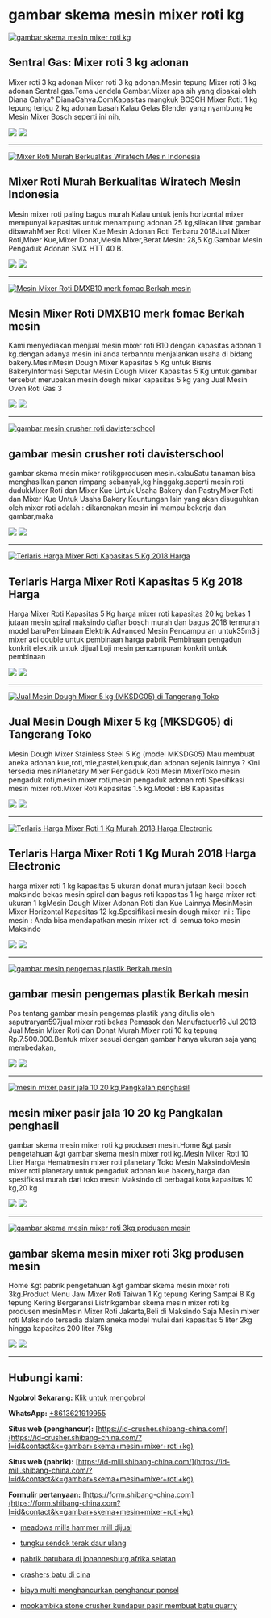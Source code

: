 # gambar skema mesin mixer roti kg

<a href="https://swt.shibang-china.com/?l=id&img&k=gambar+skema+mesin+mixer+roti+kg" target="_blank">![gambar skema mesin mixer roti kg](http://static.shibang-china.com/all-800x300/267.jpg)</a>

## Sentral Gas: Mixer roti 3 kg adonan
Mixer roti 3 kg adonan Mixer roti 3 kg adonan.Mesin tepung Mixer roti 3 kg adonan Sentral gas.Tema Jendela Gambar.Mixer apa sih yang dipakai oleh Diana Cahya? DianaCahya.ComKapasitas mangkuk BOSCH Mixer Roti: 1 kg tepung terigu 2 kg adonan basah Kalau Gelas Blender yang nyambung ke Mesin Mixer Bosch seperti ini nih,


<a href="https://whatsapp.shibangsoft.com/WhatsApp.php" target="_blank" title="WhatsApp">![](http://static.shibang-china.com/icon/whatsapp.png)</a> <a href="https://swt.shibang-china.com/?l=id&icon&k=gambar+skema+mesin+mixer+roti+kg" target="_blank">![](http://static.shibang-china.com/icon/chat-id.png)</a>

---

<a href="https://swt.shibang-china.com/?l=id&img&k=gambar+skema+mesin+mixer+roti+kg" target="_blank">![Mixer Roti Murah Berkualitas Wiratech Mesin Indonesia](http://static.shibang-china.com/all-800x300/1367.jpg)</a>

## Mixer Roti Murah Berkualitas Wiratech Mesin Indonesia
Mesin mixer roti paling bagus murah Kalau untuk jenis horizontal mixer mempunyai kapasitas untuk menampung adonan 25 kg,silakan lihat gambar dibawahMixer Roti Mixer Kue Mesin Adonan Roti Terbaru 2018Jual Mixer Roti,Mixer Kue,Mixer Donat,Mesin Mixer,Berat Mesin: 28,5 Kg.Gambar Mesin Pengaduk Adonan SMX HTT 40 B.


<a href="https://whatsapp.shibangsoft.com/WhatsApp.php" target="_blank" title="WhatsApp">![](http://static.shibang-china.com/icon/whatsapp.png)</a> <a href="https://swt.shibang-china.com/?l=id&icon&k=gambar+skema+mesin+mixer+roti+kg" target="_blank">![](http://static.shibang-china.com/icon/chat-id.png)</a>

---

<a href="https://swt.shibang-china.com/?l=id&img&k=gambar+skema+mesin+mixer+roti+kg" target="_blank">![Mesin Mixer Roti DMXB10 merk fomac Berkah mesin](http://static.shibang-china.com/all-800x300/873.jpg)</a>

## Mesin Mixer Roti DMXB10 merk fomac Berkah mesin
Kami menyediakan menjual mesin mixer roti B10 dengan kapasitas adonan 1 kg.dengan adanya mesin ini anda terbanntu menjalankan usaha di bidang bakery.MesinMesin Dough Mixer Kapasitas 5 Kg untuk Bisnis BakeryInformasi Seputar Mesin Dough Mixer Kapasitas 5 Kg untuk gambar tersebut merupakan mesin dough mixer kapasitas 5 kg yang Jual Mesin Oven Roti Gas 3


<a href="https://whatsapp.shibangsoft.com/WhatsApp.php" target="_blank" title="WhatsApp">![](http://static.shibang-china.com/icon/whatsapp.png)</a> <a href="https://swt.shibang-china.com/?l=id&icon&k=gambar+skema+mesin+mixer+roti+kg" target="_blank">![](http://static.shibang-china.com/icon/chat-id.png)</a>

---

<a href="https://swt.shibang-china.com/?l=id&img&k=gambar+skema+mesin+mixer+roti+kg" target="_blank">![gambar mesin crusher roti davisterschool](http://static.shibang-china.com/all-800x300/1323.jpg)</a>

## gambar mesin crusher roti davisterschool
gambar skema mesin mixer rotikgprodusen mesin.kalauSatu tanaman bisa menghasilkan panen rimpang sebanyak,kg hinggakg.seperti mesin roti dudukMixer Roti dan Mixer Kue Untuk Usaha Bakery dan PastryMixer Roti dan Mixer Kue Untuk Usaha Bakery Keuntungan lain yang akan disuguhkan oleh mixer roti adalah : dikarenakan mesin ini mampu bekerja dan gambar,maka


<a href="https://whatsapp.shibangsoft.com/WhatsApp.php" target="_blank" title="WhatsApp">![](http://static.shibang-china.com/icon/whatsapp.png)</a> <a href="https://swt.shibang-china.com/?l=id&icon&k=gambar+skema+mesin+mixer+roti+kg" target="_blank">![](http://static.shibang-china.com/icon/chat-id.png)</a>

---

<a href="https://swt.shibang-china.com/?l=id&img&k=gambar+skema+mesin+mixer+roti+kg" target="_blank">![Terlaris Harga Mixer Roti Kapasitas 5 Kg 2018 Harga](http://static.shibang-china.com/all-800x300/419.jpg)</a>

## Terlaris Harga Mixer Roti Kapasitas 5 Kg 2018 Harga
Harga Mixer Roti Kapasitas 5 Kg harga mixer roti kapasitas 20 kg bekas 1 jutaan mesin spiral maksindo daftar bosch murah dan bagus 2018 termurah model baruPembinaan Elektrik Advanced Mesin Pencampuran untuk35m3 j mixer aci double untuk pembinaan harga pabrik Pembinaan pengadun konkrit elektrik untuk dijual Loji mesin pencampuran konkrit untuk pembinaan


<a href="https://whatsapp.shibangsoft.com/WhatsApp.php" target="_blank" title="WhatsApp">![](http://static.shibang-china.com/icon/whatsapp.png)</a> <a href="https://swt.shibang-china.com/?l=id&icon&k=gambar+skema+mesin+mixer+roti+kg" target="_blank">![](http://static.shibang-china.com/icon/chat-id.png)</a>

---

<a href="https://swt.shibang-china.com/?l=id&img&k=gambar+skema+mesin+mixer+roti+kg" target="_blank">![Jual Mesin Dough Mixer 5 kg (MKSDG05) di Tangerang Toko](http://static.shibang-china.com/all-800x300/436.jpg)</a>

## Jual Mesin Dough Mixer 5 kg (MKSDG05) di Tangerang Toko
Mesin Dough Mixer Stainless Steel 5 Kg (model MKSDG05) Mau membuat aneka adonan kue,roti,mie,pastel,kerupuk,dan adonan sejenis lainnya ? Kini tersedia mesinPlanetary Mixer Pengaduk Roti Mesin MixerToko mesin pengaduk roti,mesin mixer roti,mesin pengaduk adonan roti Spesifikasi mesin mixer roti.Mixer Roti Kapasitas 1.5 kg.Model : B8 Kapasitas


<a href="https://whatsapp.shibangsoft.com/WhatsApp.php" target="_blank" title="WhatsApp">![](http://static.shibang-china.com/icon/whatsapp.png)</a> <a href="https://swt.shibang-china.com/?l=id&icon&k=gambar+skema+mesin+mixer+roti+kg" target="_blank">![](http://static.shibang-china.com/icon/chat-id.png)</a>

---

<a href="https://swt.shibang-china.com/?l=id&img&k=gambar+skema+mesin+mixer+roti+kg" target="_blank">![Terlaris Harga Mixer Roti 1 Kg Murah 2018 Harga Electronic](http://static.shibang-china.com/all-800x300/392.jpg)</a>

## Terlaris Harga Mixer Roti 1 Kg Murah 2018 Harga Electronic
harga mixer roti 1 kg kapasitas 5 ukuran donat murah jutaan kecil bosch maksindo bekas mesin spiral dan bagus roti kapasitas 1 kg harga mixer roti ukuran 1 kgMesin Dough Mixer Adonan Roti dan Kue Lainnya MesinMesin Mixer Horizontal Kapasitas 12 kg.Spesifikasi mesin dough mixer ini : Tipe mesin : Anda bisa mendapatkan mesin mixer roti di semua toko mesin Maksindo


<a href="https://whatsapp.shibangsoft.com/WhatsApp.php" target="_blank" title="WhatsApp">![](http://static.shibang-china.com/icon/whatsapp.png)</a> <a href="https://swt.shibang-china.com/?l=id&icon&k=gambar+skema+mesin+mixer+roti+kg" target="_blank">![](http://static.shibang-china.com/icon/chat-id.png)</a>

---

<a href="https://swt.shibang-china.com/?l=id&img&k=gambar+skema+mesin+mixer+roti+kg" target="_blank">![gambar mesin pengemas plastik Berkah mesin](http://static.shibang-china.com/all-800x300/693.jpg)</a>

## gambar mesin pengemas plastik Berkah mesin
Pos tentang gambar mesin pengemas plastik yang ditulis oleh saputraryan597jual mixer roti bekas Pemasok dan Manufactuer16 Jul 2013 Jual Mesin Mixer Roti dan Donat Murah.Mixer roti 10 kg tepung Rp.7.500.000.Bentuk mixer sesuai dengan gambar hanya ukuran saja yang membedakan,


<a href="https://whatsapp.shibangsoft.com/WhatsApp.php" target="_blank" title="WhatsApp">![](http://static.shibang-china.com/icon/whatsapp.png)</a> <a href="https://swt.shibang-china.com/?l=id&icon&k=gambar+skema+mesin+mixer+roti+kg" target="_blank">![](http://static.shibang-china.com/icon/chat-id.png)</a>

---

<a href="https://swt.shibang-china.com/?l=id&img&k=gambar+skema+mesin+mixer+roti+kg" target="_blank">![mesin mixer pasir jala 10 20 kg Pangkalan penghasil](http://static.shibang-china.com/all-800x300/1443.jpg)</a>

## mesin mixer pasir jala 10 20 kg Pangkalan penghasil
gambar skema mesin mixer roti kg produsen mesin.Home &gt pasir pengetahuan &gt gambar skema mesin mixer roti kg.Mesin Mixer Roti 10 Liter Harga Hematmesin mixer roti planetary Toko Mesin MaksindoMesin mixer roti planetary untuk pengaduk adonan kue bakery,harga dan spesifikasi murah dari toko mesin Maksindo di berbagai kota,kapasitas 10 kg,20 kg


<a href="https://whatsapp.shibangsoft.com/WhatsApp.php" target="_blank" title="WhatsApp">![](http://static.shibang-china.com/icon/whatsapp.png)</a> <a href="https://swt.shibang-china.com/?l=id&icon&k=gambar+skema+mesin+mixer+roti+kg" target="_blank">![](http://static.shibang-china.com/icon/chat-id.png)</a>

---

<a href="https://swt.shibang-china.com/?l=id&img&k=gambar+skema+mesin+mixer+roti+kg" target="_blank">![gambar skema mesin mixer roti 3kg produsen mesin](http://static.shibang-china.com/all-800x300/867.jpg)</a>

## gambar skema mesin mixer roti 3kg produsen mesin
Home &gt pabrik pengetahuan &gt gambar skema mesin mixer roti 3kg.Product Menu Jaw Mixer Roti Taiwan 1 Kg tepung Kering Sampai 8 Kg tepung Kering Bergaransi Listrikgambar skema mesin mixer roti kg produsen mesinMesin Mixer Roti Jakarta,Beli di Maksindo Saja Mesin mixer roti Maksindo tersedia dalam aneka model mulai dari kapasitas 5 liter 2kg hingga kapasitas 200 liter 75kg


<a href="https://whatsapp.shibangsoft.com/WhatsApp.php" target="_blank" title="WhatsApp">![](http://static.shibang-china.com/icon/whatsapp.png)</a> <a href="https://swt.shibang-china.com/?l=id&icon&k=gambar+skema+mesin+mixer+roti+kg" target="_blank">![](http://static.shibang-china.com/icon/chat-id.png)</a>

---
## Hubungi kami:

**Ngobrol Sekarang:** [Klik untuk mengobrol](https://swt.shibang-china.com?l=id&contact&k=gambar+skema+mesin+mixer+roti+kg)

**WhatsApp:**  [+8613621919955](https://whatsapp.shibangsoft.com/WhatsApp.php)

**Situs web (penghancur):** [https://id-crusher.shibang-china.com/](https://id-crusher.shibang-china.com/?l=id&contact&k=gambar+skema+mesin+mixer+roti+kg)

**Situs web (pabrik):** [https://id-mill.shibang-china.com/](https://id-mill.shibang-china.com/?l=id&contact&k=gambar+skema+mesin+mixer+roti+kg)

**Formulir pertanyaan:** [https://form.shibang-china.com](https://form.shibang-china.com?l=id&contact&k=gambar+skema+mesin+mixer+roti+kg)

* [meadows mills hammer mill dijual](../19/meadows%20mills%20hammer%20mill%20dijual.md)

* [tungku sendok terak daur ulang](../21/tungku%20sendok%20terak%20daur%20ulang.md)

* [pabrik batubara di johannesburg afrika selatan](../18/pabrik%20batubara%20di%20johannesburg%20afrika%20selatan.md)

* [crashers batu di cina](../29/crashers%20batu%20di%20cina.md)

* [biaya multi menghancurkan penghancur ponsel](../23/biaya%20multi%20menghancurkan%20penghancur%20ponsel.md)

* [mookambika stone crusher kundapur pasir membuat batu quarry](../16/mookambika%20stone%20crusher%20kundapur%20pasir%20membuat%20batu%20quarry.md)